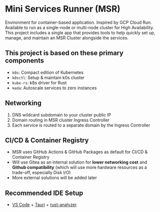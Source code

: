 # Mini Services Runner (MSR)

Environment for container-based application. Inspired by GCP Cloud Run. Available to run as a single-node or multi-node cluster for High Availability.  
This project includes a single app that provides tools to help quickly set up, manage, and maintain an MSR Cluster alongside the services.

## This project is based on these primary components

- `k0s`: Compact edition of Kubernetes
- `k0sctl`: Setup & maintain k0s cluster
- `kube-rs`: k8s driver for Rust
- `keda`: Autoscale services to zero instances

## Networking

1. DNS wildcard subdomain to your cluster public IP
2. Domain routing in MSR cluster Ingress Controller
3. Each service is routed to a separate domain by the Ingress Controller

## CI/CD & Container Registry

- MSR uses GitHub Actions & GitHub Packages as default for CI/CD & Container Registry
- Will use Gitea as an internal solution for **lower networking cost** and **Github compatibility** (which will use more hardware resources as a trade-off, especially Disk I/O)
- More external solutions will be added later

## Recommended IDE Setup

- [VS Code](https://code.visualstudio.com/) + [Tauri](https://marketplace.visualstudio.com/items?itemName=tauri-apps.tauri-vscode) + [rust-analyzer](https://marketplace.visualstudio.com/items?itemName=rust-lang.rust-analyzer)
